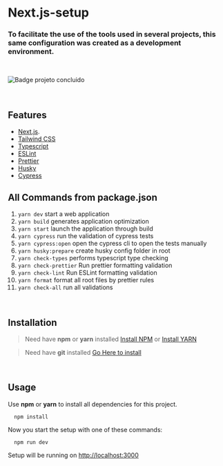 # Next.js-setup

### To facilitate the use of the tools used in several projects, this same configuration was created as a development environment.

<br />

![Badge projeto concluido](https://img.shields.io/badge/Status-Projeto%20concluido-blue)

<br />

## Features

- [Next.js](https://nextjs.org/).
- [Tailwind CSS](https://tailwindcss.com/)
- [Typescript](https://www.typescriptlang.org/)
- [ESLint](https://eslint.org/)
- [Prettier](https://prettier.io/)
- [Husky](https://typicode.github.io/husky/#/)
- [Cypress](https://www.cypress.io/)

## All Commands from **package.json**

1. <code>yarn dev</code> start a web application
2. <code>yarn build</code> generates application optimization
3. <code>yarn start</code> launch the application through build
4. <code>yarn cypress</code> run the validation of cypress tests
5. <code>yarn cypress:open</code> open the cypress cli to open the tests manually
6. <code>yarn husky:prepare</code> create husky config folder in root
7. <code>yarn check-types</code> performs typescript type checking
8. <code>yarn check-prettier</code> Run prettier formatting validation
9. <code>yarn check-lint</code> Run ESLint formatting validation
10. <code>yarn format</code> format all root files by prettier rules
11. <code>yarn check-all</code> run all validations

<br />

## Installation

> Need have **npm** or **yarn** installed [Install NPM](https://nodejs.org/en/) or [Install YARN](https://yarnpkg.com/)

> Need have **git** installed [Go Here to install](https://git-scm.com/downloads)

<br />

## Usage

Use **npm** or **yarn** to install all dependencies for this project.

```
  npm install
```

Now you start the setup with one of these commands:

```
  npm run dev
```

Setup will be running on [http://localhost:3000](http://localhost:3000)
